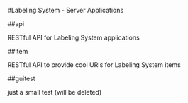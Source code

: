 #Labeling System - Server Applications

##api

RESTful API for Labeling System applications

##item

RESTful API to provide cool URIs for Labeling System items

##guitest

just a small test (will be deleted)
